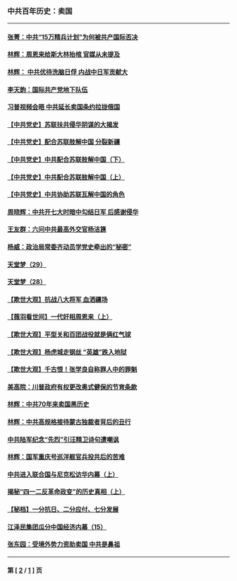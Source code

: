 ### 中共百年历史：卖国
---
#### [张菁：中共“15万精兵计划”为何被共产国际否决](../../pages/nf1176117/n13967677.md?04150430) 
#### [林辉：周恩来给斯大林抬棺 官媒从未提及](../../pages/nf1176117/n13961173.md?04150430) 
#### [林辉： 中共优待洗脑日俘 内战中日军贡献大](../../pages/nf1176117/n13624644.md?04150430) 
#### [李天韵：国际共产党地下队伍](../../pages/nf1176117/n13611808.md?04150430) 
#### [习普视频会晤 中共延长卖国条约拉拢俄国](../../pages/nf1176117/n13060971.md?04150430) 
#### [【中共党史】苏联扶共侵华阴谋的大揭发](../../pages/nf1176117/n13056050.md?04150430) 
#### [【中共党史】配合苏联肢解中国 分裂新疆](../../pages/nf1176117/n13040700.md?04150430) 
#### [【中共党史】中共配合苏联肢解中国（下）](../../pages/nf1176117/n13035660.md?04150430) 
#### [【中共党史】中共配合苏联肢解中国（上）](../../pages/nf1176117/n13030262.md?04150430) 
#### [【中共党史】中共协助苏联瓦解中国的角色](../../pages/nf1176117/n13018109.md?04150430) 
#### [周晓辉：中共开七大时暗中勾结日军 后感谢侵华](../../pages/nf1176117/n12921960.md?04150430) 
#### [王友群：六问中共最高外交官杨洁篪](../../pages/nf1176117/n12836495.md?04150430) 
#### [杨威：政治局常委齐动员学党史牵出的“秘密”](../../pages/nf1176117/n12764642.md?04150430) 
#### [天堂梦（29）](../../pages/nf1176117/n12408465.md?04150430) 
#### [天堂梦（28）](../../pages/nf1176117/n12408309.md?04150430) 
#### [【欺世大观】抗战八大将军 血洒疆场](../../pages/nf1176117/n12357044.md?04150430) 
#### [【薇羽看世间】一代奸相周恩来（上）](../../pages/nf1176117/n12401109.md?04150430) 
#### [【欺世大观】平型关和百团战役就是俩红气球](../../pages/nf1176117/n12359157.md?04150430) 
#### [【欺世大观】杨虎城走钢丝 “英雄”跌入地狱](../../pages/nf1176117/n12358840.md?04150430) 
#### [【欺世大观】千古恨！张学良自称罪人中的罪魁](../../pages/nf1176117/n12358629.md?04150430) 
#### [美高院：川普政府有权更改奥式健保的节育条款](../../pages/nf1176117/n12242171.md?04150430) 
#### [林辉：中共70年来卖国黑历史](../../pages/nf1176117/n11552181.md?04150430) 
#### [林辉：中共高规格接待蒙古独裁者背后的丑行](../../pages/nf1176117/n11225005.md?04150430) 
#### [中共陆军纪念“先烈”引汪精卫诗句遭嘲讽](../../pages/nf1176117/n11153345.md?04150430) 
#### [林辉：国军重庆号巡洋舰官兵投共后的苦难](../../pages/nf1176117/n10997801.md?04150430) 
#### [中共进入联合国与尼克松访华内幕（上）](../../pages/nf1176117/n10138788.md?04150430) 
#### [揭秘“四一二反革命政变”的历史真相（上）](../../pages/nf1176117/n9996650.md?04150430) 
#### [【秘档】一分抗日、二分应付、七分发展](../../pages/nf1176117/n9331484.md?04150430) 
#### [江泽民集团瓜分中国经济内幕（15）](../../pages/nf1176117/n9268584.md?04150430) 
#### [张东园：受境外势力资助卖国 中共是鼻祖](../../pages/nf1176117/n9272480.md?04150430) 

---
#### 第 [ [2](./2.md?04150430) / [1](./1.md?04150430) ] 页
